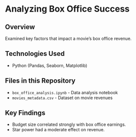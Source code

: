 # Analyzing Box Office Success
## Overview
Examined key factors that impact a movie’s box office revenue.

## Technologies Used
- Python (Pandas, Seaborn, Matplotlib)

## Files in this Repository
- `box_office_analysis.ipynb` - Data analysis notebook
- `movies_metadata.csv` - Dataset on movie revenues

## Key Findings
- Budget size correlated strongly with box office earnings.
- Star power had a moderate effect on revenue.
